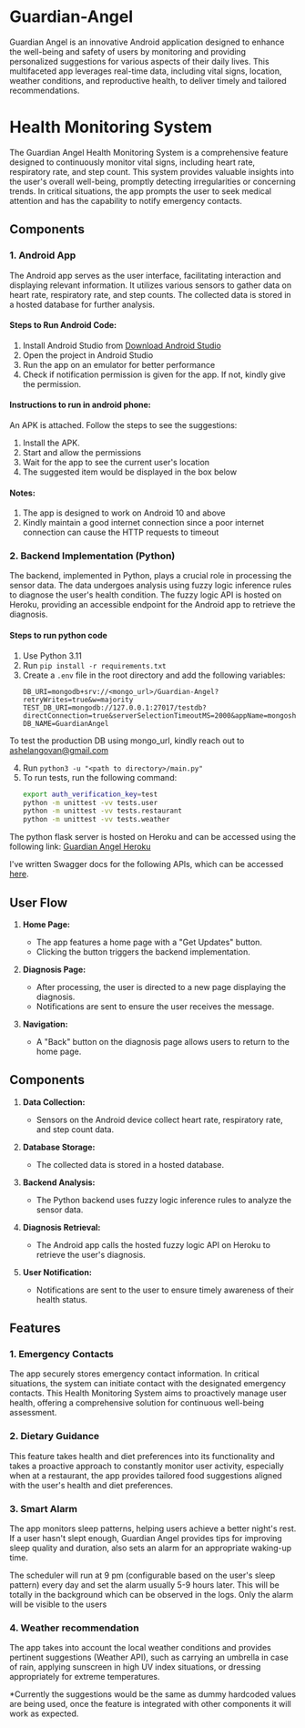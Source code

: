 # Guardian-Angel
Guardian Angel is an innovative Android application designed to enhance the well-being and safety of users by monitoring and providing personalized suggestions for various aspects of their daily lives. This multifaceted app leverages real-time data, including vital signs, location, weather conditions, and reproductive health, to deliver timely and tailored recommendations.

# Health Monitoring System

The Guardian Angel Health Monitoring System is a comprehensive feature designed to continuously monitor vital signs, including heart rate, respiratory rate, and step count. This system provides valuable insights into the user's overall well-being, promptly detecting irregularities or concerning trends. In critical situations, the app prompts the user to seek medical attention and has the capability to notify emergency contacts.

## Components

### 1. Android App

The Android app serves as the user interface, facilitating interaction and displaying relevant information. It utilizes various sensors to gather data on heart rate, respiratory rate, and step counts. The collected data is stored in a hosted database for further analysis.

#### Steps to Run Android Code:

1. Install Android Studio from [Download Android Studio](https://developer.android.com/studio#get-android-studio)
2. Open the project in Android Studio
3. Run the app on an emulator for better performance
4. Check if notification permission is given for the app. If not, kindly give the permission.

#### Instructions to run in android phone:
An APK is attached. Follow the steps to see the suggestions:
1. Install the APK.
2. Start and allow the permissions
3. Wait for the app to see the current user's location
4. The suggested item would be displayed in the box below

#### Notes:
1. The app is designed to work on Android 10 and above
2. Kindly maintain a good internet connection since a poor internet connection can cause the HTTP requests to timeout

### 2. Backend Implementation (Python)

The backend, implemented in Python, plays a crucial role in processing the sensor data. The data undergoes analysis using fuzzy logic inference rules to diagnose the user's health condition. The fuzzy logic API is hosted on Heroku, providing an accessible endpoint for the Android app to retrieve the diagnosis.

#### Steps to run python code
1. Use Python 3.11
2. Run `pip install -r requirements.txt`
3. Create a `.env` file in the root directory and add the following variables:
    ```env
    DB_URI=mongodb+srv://<mongo_url>/Guardian-Angel?retryWrites=true&w=majority
    TEST_DB_URI=mongodb://127.0.0.1:27017/testdb?directConnection=true&serverSelectionTimeoutMS=2000&appName=mongosh+2.0.2
    DB_NAME=GuardianAngel
    ```
To test the production DB using mongo_url, kindly reach out to [ashelangovan@gmail.com](ashelangovan@gmail.com)

4. Run `python3 -u "<path to directory>/main.py"`
5. To run tests, run the following command:
    ```bash
    export auth_verification_key=test
    python -m unittest -vv tests.user
    python -m unittest -vv tests.restaurant
    python -m unittest -vv tests.weather
    ```

The python flask server is hosted on Heroku and can be accessed using the following link: [Guardian Angel Heroku](https://mc-guardian-angel-1fec5a1eb0b8.herokuapp.com/)

I've written Swagger docs for the following APIs, which can be accessed [here](https://mc-guardian-angel-1fec5a1eb0b8.herokuapp.com/apidocs/).

## User Flow

1. **Home Page:**
   - The app features a home page with a "Get Updates" button.
   - Clicking the button triggers the backend implementation.

2. **Diagnosis Page:**
   - After processing, the user is directed to a new page displaying the diagnosis.
   - Notifications are sent to ensure the user receives the message.

3. **Navigation:**
   - A "Back" button on the diagnosis page allows users to return to the home page.

## Components

1. **Data Collection:**
   - Sensors on the Android device collect heart rate, respiratory rate, and step count data.

2. **Database Storage:**
   - The collected data is stored in a hosted database.

3. **Backend Analysis:**
   - The Python backend uses fuzzy logic inference rules to analyze the sensor data.

4. **Diagnosis Retrieval:**
   - The Android app calls the hosted fuzzy logic API on Heroku to retrieve the user's diagnosis.

5. **User Notification:**
   - Notifications are sent to the user to ensure timely awareness of their health status.

## Features

### 1. Emergency Contacts

The app securely stores emergency contact information. In critical situations, the system can initiate contact with the designated emergency contacts.
This Health Monitoring System aims to proactively manage user health, offering a comprehensive solution for continuous well-being assessment.

### 2. Dietary Guidance
This feature takes health and diet preferences into its functionality and takes a proactive approach to constantly monitor user activity, especially when at a restaurant, the app provides tailored food suggestions aligned with the user's health and diet preferences.

### 3. Smart Alarm

The app monitors sleep patterns, helping users achieve a better night's rest. If a user hasn't slept enough, Guardian Angel provides tips for improving sleep quality and duration, also sets an alarm for an appropriate waking-up time.

The scheduler will run at 9 pm (configurable based on the user's sleep pattern) every day and set the alarm usually 5-9 hours later. This will be totally in the background which can be observed in the logs. Only the alarm will be visible to the users

### 4. Weather recommendation
The app takes into account the local weather conditions and provides pertinent suggestions (Weather API), such as carrying an umbrella in case of rain, applying sunscreen in high UV index situations, or dressing appropriately for extreme temperatures.

*Currently the suggestions would be the same as dummy hardcoded values are being used, once the feature is integrated with other components it will work as expected.
